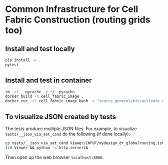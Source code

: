 
# Common Infrastructure for Cell Fabric Construction (routing grids too)

## Install and test locally

```bash
pip install -e .
pytest
```

## Install and test in container

```bash
rm -rf __pycache__/ */__pycache__
docker build -t cell_fabric_image .
docker run -it cell_fabric_image bash -c "source general/bin/activate && cd /src/ && pytest"
```

## To visualize JSON created by tests

The tests produce mulitple JSON files. For example, to visualize `tests/__json_via_set_cand` do the following (if done locally):
```bash
cp tests/__json_via_set_cand Viewer/INPUT/mydesign_dr_globalrouting.json
(cd Viewer && python -m http.server)&
```
Then open up the web browser `localhost:8000`.

